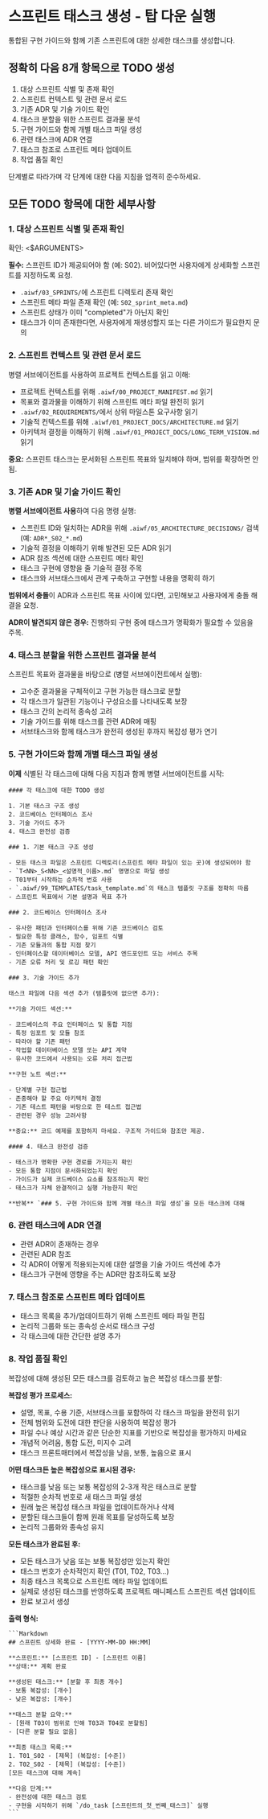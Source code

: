 # 스프린트 태스크 생성 - 탑 다운 실행

통합된 구현 가이드와 함께 기존 스프린트에 대한 상세한 태스크를 생성합니다.

## 정확히 다음 8개 항목으로 TODO 생성

1. 대상 스프린트 식별 및 존재 확인
2. 스프린트 컨텍스트 및 관련 문서 로드
3. 기존 ADR 및 기술 가이드 확인
4. 태스크 분할을 위한 스프린트 결과물 분석
5. 구현 가이드와 함께 개별 태스크 파일 생성
6. 관련 태스크에 ADR 연결
7. 태스크 참조로 스프린트 메타 업데이트
8. 작업 품질 확인

단계별로 따라가며 각 단계에 대한 다음 지침을 엄격히 준수하세요.

## 모든 TODO 항목에 대한 세부사항

### 1. 대상 스프린트 식별 및 존재 확인

확인: <$ARGUMENTS>

**필수:** 스프린트 ID가 제공되어야 함 (예: S02). 비어있다면 사용자에게 상세화할 스프린트를 지정하도록 요청.

- `.aiwf/03_SPRINTS/`에 스프린트 디렉토리 존재 확인
- 스프린트 메타 파일 존재 확인 (예: `S02_sprint_meta.md`)
- 스프린트 상태가 이미 "completed"가 아닌지 확인
- 태스크가 이미 존재한다면, 사용자에게 재생성할지 또는 다른 가이드가 필요한지 문의

### 2. 스프린트 컨텍스트 및 관련 문서 로드

병렬 서브에이전트를 사용하여 프로젝트 컨텍스트를 읽고 이해:

- 프로젝트 컨텍스트를 위해 `.aiwf/00_PROJECT_MANIFEST.md` 읽기
- 목표와 결과물을 이해하기 위해 스프린트 메타 파일 완전히 읽기
- `.aiwf/02_REQUIREMENTS/`에서 상위 마일스톤 요구사항 읽기
- 기술적 컨텍스트를 위해 `.aiwf/01_PROJECT_DOCS/ARCHITECTURE.md` 읽기
- 아키텍처 결정을 이해하기 위해 `.aiwf/01_PROJECT_DOCS/LONG_TERM_VISION.md` 읽기

**중요:** 스프린트 태스크는 문서화된 스프린트 목표와 일치해야 하며, 범위를 확장하면 안 됨.

### 3. 기존 ADR 및 기술 가이드 확인

**병렬 서브에이전트 사용**하여 다음 명령 실행:

- 스프린트 ID와 일치하는 ADR을 위해 `.aiwf/05_ARCHITECTURE_DECISIONS/` 검색 (예: `ADR*_S02_*.md`)
- 기술적 결정을 이해하기 위해 발견된 모든 ADR 읽기
- ADR 참조 섹션에 대한 스프린트 메타 확인
- 태스크 구현에 영향을 줄 기술적 결정 주목
- 태스크와 서브태스크에서 관계 구축하고 구현할 내용을 명확히 하기

**범위에서 충돌**이 ADR과 스프린트 목표 사이에 있다면, 고민해보고 사용자에게 충돌 해결을 요청.

**ADR이 발견되지 않은 경우:** 진행하되 구현 중에 태스크가 명확화가 필요할 수 있음을 주목.

### 4. 태스크 분할을 위한 스프린트 결과물 분석

스프린트 목표와 결과물을 바탕으로 (병렬 서브에이전트에서 실행):

- 고수준 결과물을 구체적이고 구현 가능한 태스크로 분할
- 각 태스크가 일관된 기능이나 구성요소를 나타내도록 보장
- 태스크 간의 논리적 종속성 고려
- 기술 가이드를 위해 태스크를 관련 ADR에 매핑
- 서브태스크와 함께 태스크가 완전히 생성된 후까지 복잡성 평가 연기

### 5. 구현 가이드와 함께 개별 태스크 파일 생성

**이제** 식별된 각 태스크에 대해 다음 지침과 함께 병렬 서브에이전트를 시작:

    #### 각 태스크에 대한 TODO 생성

    1. 기본 태스크 구조 생성
    2. 코드베이스 인터페이스 조사
    3. 기술 가이드 추가
    4. 태스크 완전성 검증

    ### 1. 기본 태스크 구조 생성

    - 모든 태스크 파일은 스프린트 디렉토리(스프린트 메타 파일이 있는 곳)에 생성되어야 함
    - `T<NN>_S<NN>_<설명적_이름>.md` 명명으로 파일 생성
    - T01부터 시작하는 순차적 번호 사용
    - `.aiwf/99_TEMPLATES/task_template.md`의 태스크 템플릿 구조를 정확히 따름
    - 스프린트 목표에서 기본 설명과 목표 추가

    ### 2. 코드베이스 인터페이스 조사

    - 유사한 패턴과 인터페이스를 위해 기존 코드베이스 검토
    - 필요한 특정 클래스, 함수, 임포트 식별
    - 기존 모듈과의 통합 지점 찾기
    - 인터페이스할 데이터베이스 모델, API 엔드포인트 또는 서비스 주목
    - 기존 오류 처리 및 로깅 패턴 확인

    ### 3. 기술 가이드 추가

    태스크 파일에 다음 섹션 추가 (템플릿에 없으면 추가):

    **기술 가이드 섹션:**

    - 코드베이스의 주요 인터페이스 및 통합 지점
    - 특정 임포트 및 모듈 참조
    - 따라야 할 기존 패턴
    - 작업할 데이터베이스 모델 또는 API 계약
    - 유사한 코드에서 사용되는 오류 처리 접근법

    **구현 노트 섹션:**

    - 단계별 구현 접근법
    - 존중해야 할 주요 아키텍처 결정
    - 기존 테스트 패턴을 바탕으로 한 테스트 접근법
    - 관련된 경우 성능 고려사항

    **중요:** 코드 예제를 포함하지 마세요. 구조적 가이드와 참조만 제공.

    #### 4. 태스크 완전성 검증

    - 태스크가 명확한 구현 경로를 가지는지 확인
    - 모든 통합 지점이 문서화되었는지 확인
    - 가이드가 실제 코드베이스 요소를 참조하는지 확인
    - 태스크가 자체 완결적이고 실행 가능한지 확인

    **반복** `### 5. 구현 가이드와 함께 개별 태스크 파일 생성`을 모든 태스크에 대해

### 6. 관련 태스크에 ADR 연결

- 관련 ADR이 존재하는 경우
- 관련된 ADR 참조
- 각 ADR이 어떻게 적용되는지에 대한 설명을 기술 가이드 섹션에 추가
- 태스크가 구현에 영향을 주는 ADR만 참조하도록 보장

### 7. 태스크 참조로 스프린트 메타 업데이트

- 태스크 목록을 추가/업데이트하기 위해 스프린트 메타 파일 편집
- 논리적 그룹화 또는 종속성 순서로 태스크 구성
- 각 태스크에 대한 간단한 설명 추가

### 8. 작업 품질 확인

복잡성에 대해 생성된 모든 태스크를 검토하고 높은 복잡성 태스크를 분할:

**복잡성 평가 프로세스:**

- 설명, 목표, 수용 기준, 서브태스크를 포함하여 각 태스크 파일을 완전히 읽기
- 전체 범위와 도전에 대한 판단을 사용하여 복잡성 평가
- 파일 수나 예상 시간과 같은 단순한 지표를 기반으로 복잡성을 평가하지 마세요
- 개념적 어려움, 통합 도전, 미지수 고려
- 태스크 프론트매터에서 복잡성을 낮음, 보통, 높음으로 표시

**어떤 태스크든 높은 복잡성으로 표시된 경우:**

- 태스크를 낮음 또는 보통 복잡성의 2-3개 작은 태스크로 분할
- 적절한 순차적 번호로 새 태스크 파일 생성
- 원래 높은 복잡성 태스크 파일을 업데이트하거나 삭제
- 분할된 태스크들이 함께 원래 목표를 달성하도록 보장
- 논리적 그룹화와 종속성 유지

**모든 태스크가 완료된 후:**

- 모든 태스크가 낮음 또는 보통 복잡성만 있는지 확인
- 태스크 번호가 순차적인지 확인 (T01, T02, T03...)
- 최종 태스크 목록으로 스프린트 메타 파일 업데이트
- 실제로 생성된 태스크를 반영하도록 프로젝트 매니페스트 스프린트 섹션 업데이트
- 완료 보고서 생성

**출력 형식:**

    ```Markdown
    ## 스프린트 상세화 완료 - [YYYY-MM-DD HH:MM]

    **스프린트:** [스프린트 ID] - [스프린트 이름]
    **상태:** 계획 완료

    **생성된 태스크:** [분할 후 최종 개수]
    - 보통 복잡성: [개수]
    - 낮은 복잡성: [개수]

    **태스크 분할 요약:**
    - [원래 T03이 범위로 인해 T03과 T04로 분할됨]
    - [다른 분할 필요 없음]

    **최종 태스크 목록:**
    1. T01_S02 - [제목] (복잡성: [수준])
    2. T02_S02 - [제목] (복잡성: [수준])
    [모든 태스크에 대해 계속]

    **다음 단계:**
    - 완전성에 대한 태스크 검토
    - 구현을 시작하기 위해 `/do_task [스프린트의_첫_번째_태스크]` 실행
    ```